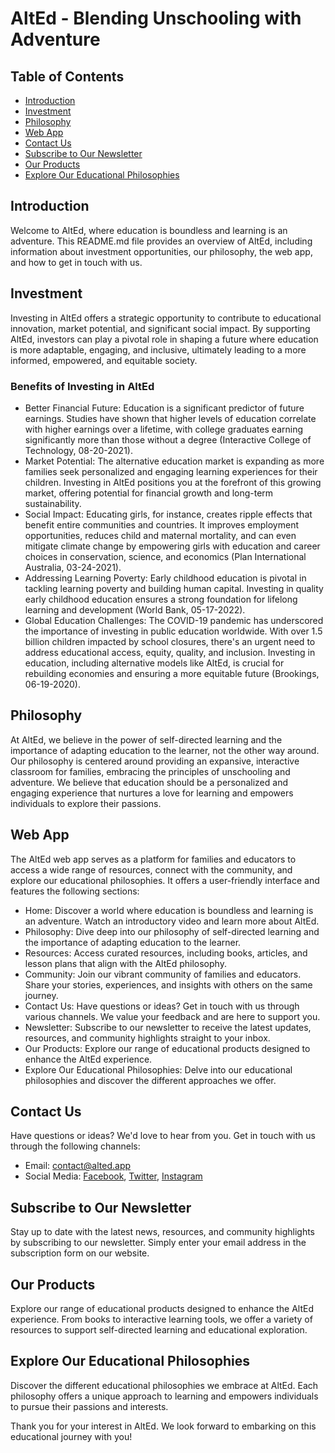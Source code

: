 # AltEd - Blending Unschooling with Adventure

## Table of Contents
- [Introduction](#introduction)
- [Investment](#investment)
- [Philosophy](#philosophy)
- [Web App](#AltEd.app)
- [Contact Us](#contact-us)
- [Subscribe to Our Newsletter](#subscribe-to-our-newsletter)
- [Our Products](#our-products)
- [Explore Our Educational Philosophies](#explore-our-educational-philosophies)

## Introduction
Welcome to AltEd, where education is boundless and learning is an adventure. This README.md file provides an overview of AltEd, including information about investment opportunities, our philosophy, the web app, and how to get in touch with us.

## Investment
Investing in AltEd offers a strategic opportunity to contribute to educational innovation, market potential, and significant social impact. By supporting AltEd, investors can play a pivotal role in shaping a future where education is more adaptable, engaging, and inclusive, ultimately leading to a more informed, empowered, and equitable society.

### Benefits of Investing in AltEd
- Better Financial Future: Education is a significant predictor of future earnings. Studies have shown that higher levels of education correlate with higher earnings over a lifetime, with college graduates earning significantly more than those without a degree (Interactive College of Technology, 08-20-2021).
- Market Potential: The alternative education market is expanding as more families seek personalized and engaging learning experiences for their children. Investing in AltEd positions you at the forefront of this growing market, offering potential for financial growth and long-term sustainability.
- Social Impact: Educating girls, for instance, creates ripple effects that benefit entire communities and countries. It improves employment opportunities, reduces child and maternal mortality, and can even mitigate climate change by empowering girls with education and career choices in conservation, science, and economics (Plan International Australia, 03-24-2021).
- Addressing Learning Poverty: Early childhood education is pivotal in tackling learning poverty and building human capital. Investing in quality early childhood education ensures a strong foundation for lifelong learning and development (World Bank, 05-17-2022).
- Global Education Challenges: The COVID-19 pandemic has underscored the importance of investing in public education worldwide. With over 1.5 billion children impacted by school closures, there's an urgent need to address educational access, equity, quality, and inclusion. Investing in education, including alternative models like AltEd, is crucial for rebuilding economies and ensuring a more equitable future (Brookings, 06-19-2020).

## Philosophy
At AltEd, we believe in the power of self-directed learning and the importance of adapting education to the learner, not the other way around. Our philosophy is centered around providing an expansive, interactive classroom for families, embracing the principles of unschooling and adventure. We believe that education should be a personalized and engaging experience that nurtures a love for learning and empowers individuals to explore their passions.

## Web App
The AltEd web app serves as a platform for families and educators to access a wide range of resources, connect with the community, and explore our educational philosophies. It offers a user-friendly interface and features the following sections:

- Home: Discover a world where education is boundless and learning is an adventure. Watch an introductory video and learn more about AltEd.
- Philosophy: Dive deep into our philosophy of self-directed learning and the importance of adapting education to the learner.
- Resources: Access curated resources, including books, articles, and lesson plans that align with the AltEd philosophy.
- Community: Join our vibrant community of families and educators. Share your stories, experiences, and insights with others on the same journey.
- Contact Us: Have questions or ideas? Get in touch with us through various channels. We value your feedback and are here to support you.
- Newsletter: Subscribe to our newsletter to receive the latest updates, resources, and community highlights straight to your inbox.
- Our Products: Explore our range of educational products designed to enhance the AltEd experience.
- Explore Our Educational Philosophies: Delve into our educational philosophies and discover the different approaches we offer.

## Contact Us
Have questions or ideas? We'd love to hear from you. Get in touch with us through the following channels:

- Email: contact@alted.app
- Social Media: [Facebook](https://www.facebook.com/sharer/sharer.php?u=https://www.AltEd.app), [Twitter](https://twitter.com/intent/tweet?url=https://www.AltEd.app&text=Check%20out%20AltEd), [Instagram](https://www.instagram.com/AltEd)

## Subscribe to Our Newsletter
Stay up to date with the latest news, resources, and community highlights by subscribing to our newsletter. Simply enter your email address in the subscription form on our website.

## Our Products
Explore our range of educational products designed to enhance the AltEd experience. From books to interactive learning tools, we offer a variety of resources to support self-directed learning and educational exploration.

## Explore Our Educational Philosophies
Discover the different educational philosophies we embrace at AltEd. Each philosophy offers a unique approach to learning and empowers individuals to pursue their passions and interests.

Thank you for your interest in AltEd. We look forward to embarking on this educational journey with you!
